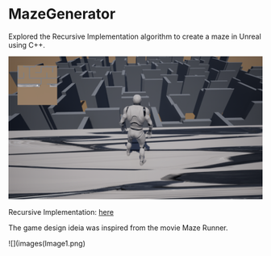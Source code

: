 # MazeGenerator
Explored the Recursive Implementation algorithm to create a maze in Unreal using C++.

![](images/Banner.png)

Recursive Implementation: [here](https://en.wikipedia.org/wiki/Maze_generation_algorithm)

The game design ideia was inspired from the movie Maze Runner.

![](images(Image1.png)
